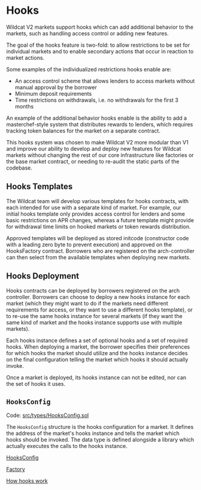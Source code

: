 # Hooks

Wildcat V2 markets support hooks which can add additional behavior to the markets, such as handling access control or adding new features.

The goal of the hooks feature is two-fold: to allow restrictions to be set for individual markets and to enable secondary actions that occur in reaction to market actions.

Some examples of the individualized restrictions hooks enable are:

- An access control scheme that allows lenders to access markets without manual approval by the borrower
- Minimum deposit requirements
- Time restrictions on withdrawals, i.e. no withdrawals for the first 3 months

An example of the additional behavior hooks enable is the ability to add a masterchef-style system that distributes rewards to lenders, which requires tracking token balances for the market on a separate contract.

This hooks system was chosen to make Wildcat V2 more modular than V1 and improve our ability to develop and deploy new features for Wildcat markets without changing the rest of our core infrastructure like factories or the base market contract, or needing to re-audit the static parts of the codebase.

## Hooks Templates

The Wildcat team will develop various templates for hooks contracts, with each intended for use with a separate kind of market. For example, our initial hooks template only provides access control for lenders and some basic restrictions on APR changes, whereas a future template might provide for withdrawal time limits on hooked markets or token rewards distribution.

Approved templates will be deployed as stored initcode (constructor code with a leading zero byte to prevent execution) and approved on the HooksFactory contract. Borrowers who are registered on the arch-controller can then select from the available templates when deploying new markets.

## Hooks Deployment

Hooks contracts can be deployed by borrowers registered on the arch controller. Borrowers can choose to deploy a new hooks instance for each market (which they might want to do if the markets need different requirements for access, or they want to use a different hooks template), or to re-use the same hooks instance for several markets (if they want the same kind of market and the hooks instance supports use with multiple markets).

Each hooks instance defines a set of optional hooks and a set of required hooks. When deploying a market, the borrower specifies their preferences for which hooks the market should utilize and the hooks instance decides on the final configuration telling the market which hooks it should actually invoke.

Once a market is deployed, its hooks instance can not be edited, nor can the set of hooks it uses.

## `HooksConfig`

Code: [src/types/HooksConfig.sol](https://github.com/code-423n4/2024-08-wildcat/blob/main/src/types/HooksConfig.sol)

The `HooksConfig` structure is the hooks configuration for a market. It defines the address of the market's hooks instance and tells the market which hooks should be invoked. The data type is defined alongside a library which actually executes the calls to the hooks instance.

[HooksConfig](Hooks%20150b66c642c643f3927a464a9fe6b5d7/HooksConfig%205ebe318281ac4266bacb611b8656c2a8.md)

[Factory](Hooks%20150b66c642c643f3927a464a9fe6b5d7/Factory%20f48e841f20ea46a88d9c9e26a0220378.md)

[How hooks work](./How%20Hooks%20Work.md)
